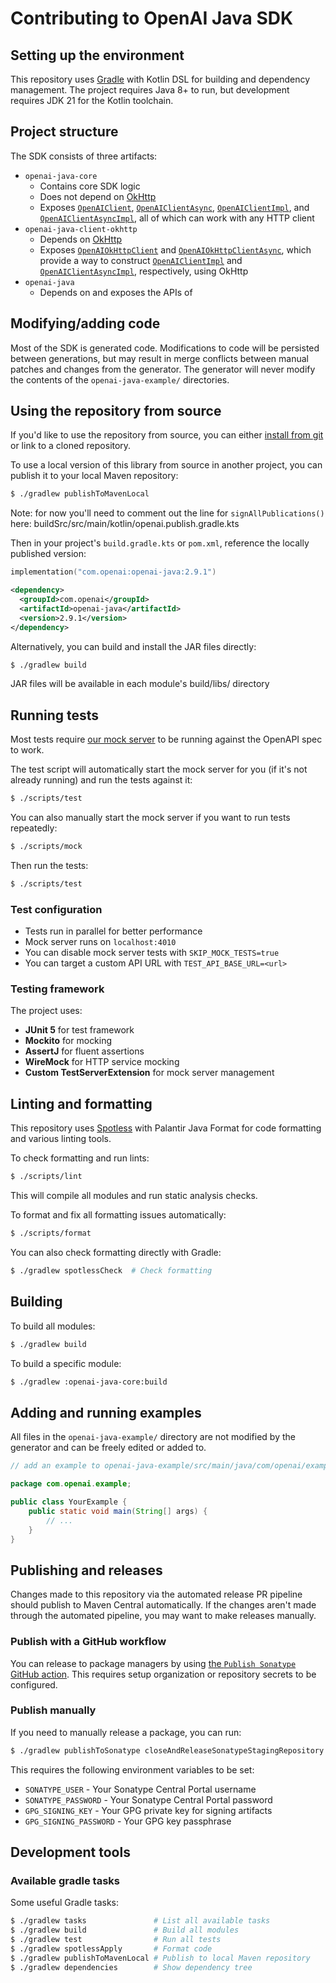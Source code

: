 # Contributing to OpenAI Java SDK

## Setting up the environment

This repository uses [Gradle](https://gradle.org/) with Kotlin DSL for building and dependency management. The project requires Java 8+ to run, but development requires JDK 21 for the Kotlin toolchain.

## Project structure

The SDK consists of three artifacts:

- `openai-java-core`
  - Contains core SDK logic
  - Does not depend on [OkHttp](https://square.github.io/okhttp)
  - Exposes [`OpenAIClient`](openai-java-core/src/main/kotlin/com/openai/client/OpenAIClient.kt), [`OpenAIClientAsync`](openai-java-core/src/main/kotlin/com/openai/client/OpenAIClientAsync.kt), [`OpenAIClientImpl`](openai-java-core/src/main/kotlin/com/openai/client/OpenAIClientImpl.kt), and [`OpenAIClientAsyncImpl`](openai-java-core/src/main/kotlin/com/openai/client/OpenAIClientAsyncImpl.kt), all of which can work with any HTTP client
- `openai-java-client-okhttp`
  - Depends on [OkHttp](https://square.github.io/okhttp)
  - Exposes [`OpenAIOkHttpClient`](openai-java-client-okhttp/src/main/kotlin/com/openai/client/okhttp/OpenAIOkHttpClient.kt) and [`OpenAIOkHttpClientAsync`](openai-java-client-okhttp/src/main/kotlin/com/openai/client/okhttp/OpenAIOkHttpClientAsync.kt), which provide a way to construct [`OpenAIClientImpl`](openai-java-core/src/main/kotlin/com/openai/client/OpenAIClientImpl.kt) and [`OpenAIClientAsyncImpl`](openai-java-core/src/main/kotlin/com/openai/client/OpenAIClientAsyncImpl.kt), respectively, using OkHttp
- `openai-java`
  - Depends on and exposes the APIs of

## Modifying/adding code

Most of the SDK is generated code. Modifications to code will be persisted between generations, but may
result in merge conflicts between manual patches and changes from the generator. The generator will never
modify the contents of the `openai-java-example/` directories.

## Using the repository from source

If you'd like to use the repository from source, you can either [install from git](https://jitpack.io/) or link to a cloned repository.

To use a local version of this library from source in another project, you can publish it to your local Maven repository:

```sh
$ ./gradlew publishToMavenLocal
```

Note: for now you'll need to comment out the line for `signAllPublications()` here: buildSrc/src/main/kotlin/openai.publish.gradle.kts

Then in your project's `build.gradle.kts` or `pom.xml`, reference the locally published version:

<!-- x-release-please-start-version -->

```kotlin
implementation("com.openai:openai-java:2.9.1")
```

```xml
<dependency>
  <groupId>com.openai</groupId>
  <artifactId>openai-java</artifactId>
  <version>2.9.1</version>
</dependency>
```

<!-- x-release-please-end -->

Alternatively, you can build and install the JAR files directly:

```sh
$ ./gradlew build
```

JAR files will be available in each module's build/libs/ directory

## Running tests

Most tests require [our mock server](https://github.com/stoplightio/prism) to be running against the OpenAPI spec to work.

The test script will automatically start the mock server for you (if it's not already running) and run the tests against it:

```sh
$ ./scripts/test
```

You can also manually start the mock server if you want to run tests repeatedly:

```sh
$ ./scripts/mock
```

Then run the tests:

```sh
$ ./scripts/test

```

### Test configuration

- Tests run in parallel for better performance
- Mock server runs on `localhost:4010`
- You can disable mock server tests with `SKIP_MOCK_TESTS=true`
- You can target a custom API URL with `TEST_API_BASE_URL=<url>`

### Testing framework

The project uses:

- **JUnit 5** for test framework
- **Mockito** for mocking
- **AssertJ** for fluent assertions
- **WireMock** for HTTP service mocking
- **Custom TestServerExtension** for mock server management

## Linting and formatting

This repository uses [Spotless](https://github.com/diffplug/spotless) with Palantir Java Format for code formatting and various linting tools.

To check formatting and run lints:

```sh
$ ./scripts/lint
```

This will compile all modules and run static analysis checks.

To format and fix all formatting issues automatically:

```sh
$ ./scripts/format
```

You can also check formatting directly with Gradle:

```sh
$ ./gradlew spotlessCheck  # Check formatting
```

## Building

To build all modules:

```sh
$ ./gradlew build
```

To build a specific module:

```sh
$ ./gradlew :openai-java-core:build
```

## Adding and running examples

All files in the `openai-java-example/` directory are not modified by the generator and can be freely edited or added to.

```java
// add an example to openai-java-example/src/main/java/com/openai/example/<YourExample>.java

package com.openai.example;

public class YourExample {
    public static void main(String[] args) {
        // ...
    }
}
```

## Publishing and releases

Changes made to this repository via the automated release PR pipeline should publish to Maven Central automatically. If
the changes aren't made through the automated pipeline, you may want to make releases manually.

### Publish with a GitHub workflow

You can release to package managers by using [the `Publish Sonatype` GitHub action](https://www.github.com/openai/openai-java/actions/workflows/publish-sonatype.yml). This requires setup organization or repository secrets to be configured.

### Publish manually

If you need to manually release a package, you can run:

```sh
$ ./gradlew publishToSonatype closeAndReleaseSonatypeStagingRepository
```

This requires the following environment variables to be set:

- `SONATYPE_USER` - Your Sonatype Central Portal username
- `SONATYPE_PASSWORD` - Your Sonatype Central Portal password
- `GPG_SIGNING_KEY` - Your GPG private key for signing artifacts
- `GPG_SIGNING_PASSWORD` - Your GPG key passphrase

## Development tools

### Available gradle tasks

Some useful Gradle tasks:

```sh
$ ./gradlew tasks               # List all available tasks
$ ./gradlew build               # Build all modules
$ ./gradlew test                # Run all tests
$ ./gradlew spotlessApply       # Format code
$ ./gradlew publishToMavenLocal # Publish to local Maven repository
$ ./gradlew dependencies        # Show dependency tree
```
